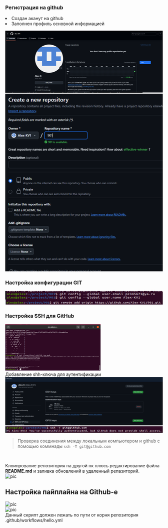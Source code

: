 ### Регистрация на github <br>

<li> Создан аканут на github
<li> Заполнен профиль основной информацией<br>

![pic](pic/1.png "")<br>
![pic](pic/2.png "")<br>
### Настройка конфигурации GIT
![pic](pic/4.png "Добавление удаленного репозитория")<br>
### Настройка SSH для GitHub
![pic](pic/3.png "Генерация shh-ключа")<br>
Добавление shh-ключа для аутентификации<br>
![pic](pic/4.1.png "Добавление shh-ключа")<br>
![pic](pic/6.png "")<br>
>Проверка соединения между локальным компьютером и github с помощью коммнады
```ssh -T git@github.com```<br>

<br>

Клоинрование репозитория на другой пк плюсь редактирование файла **README.md** и заливка обновлений в удаленный репазиторий.<br>
![pic](pic/7.png "Добавление shh-ключа")<br>

## Настройка пайплайна на Github-е
![pic](pic/8.png "")<br>
![pic](pic/9.png "")<br>
Данный скрипт должен лежать по пути от корня репозитория .github/workflows/hello.yml
